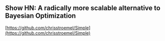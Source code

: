 ## Show HN: A radically more scalable alternative to Bayesian Optimization
  
  [https://github.com/chrisstroemel/Simple](https://github.com/chrisstroemel/Simple)